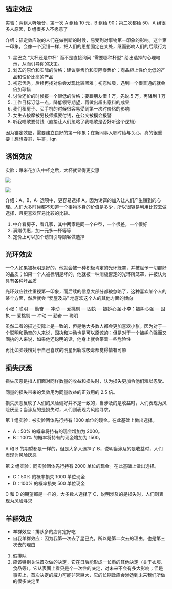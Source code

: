 ## 锚定效应
实验：两组人听噪音，第一次 A 组给 10 元，B 组给 90；第二次都给 50，A 组很多人原因，B 组很多人不愿意了

介绍：锚定效应说的人们在做判断的时候，易受到对事物第一印象的影响。这个第一印象，会像一个沉锚一样，把人们的思想固定在某处，继而影响人们的后续行为

1. 星巴克 “大杯还是中杯” 而不是直接询问 “需要哪种杯型” 给出选择的心理暗示，从而引导你的决策。
2. 划去的原价和实际的价格；建议零售价和实际零售价；商品柜上性价比低的产品和性价比高的产品
3. 初恋优秀，后续再找对象会发现比较困难；初恋垃圾，遇到一个很普通的就会倍加珍惜
4. 讨价还价的时候报一个很低的价格；要跟朋友借 1 万，先说 5 万，再降到 1 万
5. 工作目标订低一点，降低领导期望，再做出超出意料的成果
6. 我们租房子、买手机的时候很容易受到第一次时价格的影响
7. 女生去按摩被男技师摸要付钱，在公交被摸会报警
8. 听我唱歌要付钱（直接让人们忽略了我唱歌是否好听这个逻辑）

因为锚定效应，需要建立良好的第一印象；在新同事入职时给与关心，真的很重要！想想春哥，牛哥，lqn

## 诱饵效应
实验：爆米花加入中杯之后，大杯就显得更实惠

![](https://img.huxiucdn.com/article/content/202003/13/161316977718.jpg?imageView2/2/w/1000/format/jpg/interlace/1/q/85)

![](https://img.huxiucdn.com/article/content/202003/13/161316308889.jpg?imageView2/2/w/1000/format/jpg/interlace/1/q/85)

介绍：A、B、A- 选项中，更容易选择 A。因为诱饵的加入让人们产生赚到的心理。人们大多时候都不知道一个事物本身的价值是多少，所以很容易利用比较去做选择，且更喜欢容易比较的比较。

1. 中介看房子，看几家，其中两家是同一个户型，一个很差，一个很好
2. 满赠优惠，加一元多一杯等等
3. 定价上可以加个诱饵引导顾客做选择

## 光环效应
一个人如果被标明是好的，他就会被一种积极肯定的光环笼罩，并被赋予一切都好的品质；如果一个人被标明是坏的，他就被一种消极否定的光环所笼罩，并被认为具有各种坏品质

光环效应往往重视第一印象，而后续的信息大部分都被忽略了，这种喜欢某个人的某个方面，然后就会 “爱屋及乌” 地喜欢这个人的其他方面的倾向

小张：聪明 — 勤奋 — 冲动 — 爱挑剔 — 固执 — 嫉妒心强
小李：嫉妒心强 — 固执 — 爱挑剔 — 冲动 — 勤奋 — 聪明

虽然二者的描述实际上是一致的，但是绝大多数人都会更加喜欢小张。因为对于一个聪明和勤奋的人来说，固执和冲动也是可以原谅的；但是对于一个嫉妒心强而又固执的人来说，如果他还聪明的话，他身上就会带着一些危险性

再比如脑残粉对于自己喜欢的明星出轨或吸毒都觉得情有可原

## 损失厌恶
损失厌恶是指人们面对同样数量的收益和损失时，认为损失更加令他们难以忍受。

同量的损失带来的负效用为同量收益的正效用的 2.5 倍。

损失厌恶反映了人们的风险偏好并不是一致的，当涉及的是收益时，人们表现为风险厌恶；当涉及的是损失时，人们则表现为风险寻求。

第 1 组实验：被实验团体先行持有 1000 单位的现金。在此基础上做出选择。

+ A：50% 的概率将持有的现金增加为 2000。
+ B：100% 的概率将持有的现金增加为 1500。

A 和 B 的期望都是一样的，但是大多人选择了 B，说明当涉及的是收益时，人们表现为风险厌恶

第 2 组实验：同实验团体先行持有 2000 单位的现金。在此基础上做出选择。

+ C：50% 的概率损失 1000 单位现金
+ D：100% 的概率损失 500 单位现金

C 和 D 的期望都是一样的，大多数人选择了 C，说明涉及的是损失时，人们则表现为风险寻求

## 羊群效应
+ 羊群效应：排队多的店肯定好吃
+ 自我羊群效应：因为我第一次去了星巴克，所以是第二次去的理由，也是第三次去的理由

1. 假排队
2. 应该特别关注首次做的决定，它在日后能形成一长串的其他决定（关于衣服、食品等）。它从表面上看只是个一次性的决定，对未来不会有多大影响；但是事实上，首次决定的威力可能非常巨大，它的长期效应会渗透到未来我们所做的很多决定里